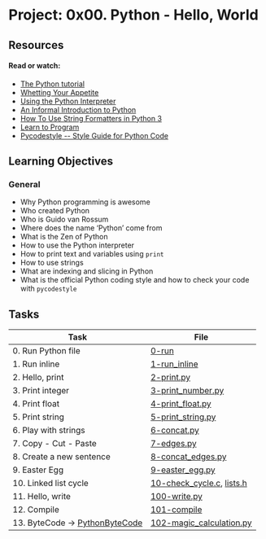 # Project: 0x00. Python - Hello, World

## Resources

#### Read or watch:

* [The Python tutorial](https://intranet.alxswe.com/rltoken/JsFCs_NBzMAR7-XPAZ9BoA)
* [Whetting Your Appetite](https://intranet.alxswe.com/rltoken/kifRlLG2iMX5AZiW8lrCMg)
* [Using the Python Interpreter](https://intranet.alxswe.com/rltoken/RVpfAuagCo9SdfYeoHd6jg)
* [An Informal Introduction to Python](https://intranet.alxswe.com/rltoken/bVps0ZPWq7qVZ7vc-eJGTw)
* [How To Use String Formatters in Python 3](https://intranet.alxswe.com/rltoken/Ju0J8BxkuPX5yKZctyKfsQ)
* [Learn to Program](https://intranet.alxswe.com/rltoken/szBsJ-Qyig_RrImN7RGlOg)
* [Pycodestyle -- Style Guide for Python Code](https://intranet.alxswe.com/rltoken/tgYt-0zVy1T4sDlE9ohxnA)
## Learning Objectives

### General

* Why Python programming is awesome
* Who created Python
* Who is Guido van Rossum
* Where does the name ‘Python’ come from
* What is the Zen of Python
* How to use the Python interpreter
* How to print text and variables using <code>print</code>
* How to use strings
* What are indexing and slicing in Python
* What is the official Python coding style and how to check your code with <code>pycodestyle</code>
## Tasks

| Task                                               | File |
|----------------------------------------------------| ---- |
| 0. Run Python file                                 | [0-run](./0-run) |
| 1. Run inline                                      | [1-run_inline](./1-run_inline) |
| 2. Hello, print                                    | [2-print.py](./2-print.py) |
| 3. Print integer                                   | [3-print_number.py](./3-print_number.py) |
| 4. Print float                                     | [4-print_float.py](./4-print_float.py) |
| 5. Print string                                    | [5-print_string.py](./5-print_string.py) |
| 6. Play with strings                               | [6-concat.py](./6-concat.py) |
| 7. Copy - Cut - Paste                              | [7-edges.py](./7-edges.py) |
| 8. Create a new sentence                           | [8-concat_edges.py](./8-concat_edges.py) |
| 9. Easter Egg                                      | [9-easter_egg.py](./9-easter_egg.py) |
| 10. Linked list cycle                              | [10-check_cycle.c](./10-check_cycle.c), [lists.h](./lists.h) |
| 11. Hello, write                                   | [100-write.py](./100-write.py) |
| 12. Compile                                        | [101-compile](./101-compile) |
| 13. ByteCode -> [PythonByteCode](./pythonByteCode) | [102-magic_calculation.py](./102-magic_calculation.py) |
